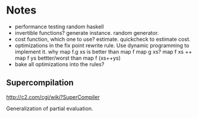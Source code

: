 # Notes

- performance testing random haskell
- invertible functions? generate instance. random generator.
- cost function, which one to use? estimate. quickcheck to estimate cost.
- optimizations in the fix point rewrite rule.
  Use dynamic programming to implement it.
why map f.g xs is better than map f map g xs?
  map f xs ++ map f ys bettter/worst than map f (xs++ys)
- bake all optimizations into the rules?


## Supercompilation

http://c2.com/cgi/wiki?SuperCompiler

Generalization of partial evaluation.
